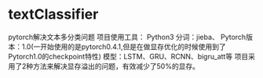 # textClassifier
pytorch解决文本多分类问题
项目使用工具：
Python3
分词：jieba、
Pytorch版本：1.0(一开始使用的是pytorch0.4.1,但是在做显存优化的时候使用到了Pytorch1.0的checkpoint特性)
模型：LSTM、GRU、RCNN、bigru_att等
项目采用了2种方法来解决显存溢出的问题，有效减少了50%的显存。
